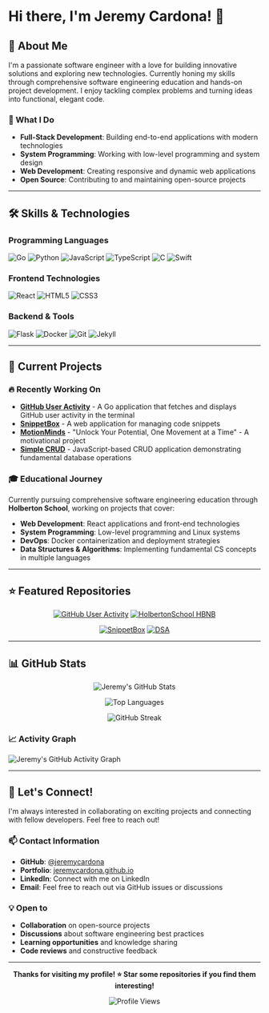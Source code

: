 # Hi there, I'm Jeremy Cardona! 👋

## 🚀 About Me

I'm a passionate software engineer with a love for building innovative solutions and exploring new technologies. Currently honing my skills through comprehensive software engineering education and hands-on project development. I enjoy tackling complex problems and turning ideas into functional, elegant code.

### 🎯 What I Do
- **Full-Stack Development**: Building end-to-end applications with modern technologies
- **System Programming**: Working with low-level programming and system design
- **Web Development**: Creating responsive and dynamic web applications
- **Open Source**: Contributing to and maintaining open-source projects

---

## 🛠️ Skills & Technologies

### Programming Languages
![Go](https://img.shields.io/badge/Go-00ADD8?style=for-the-badge&logo=go&logoColor=white)
![Python](https://img.shields.io/badge/Python-3776AB?style=for-the-badge&logo=python&logoColor=white)
![JavaScript](https://img.shields.io/badge/JavaScript-F7DF1E?style=for-the-badge&logo=javascript&logoColor=black)
![TypeScript](https://img.shields.io/badge/TypeScript-007ACC?style=for-the-badge&logo=typescript&logoColor=white)
![C](https://img.shields.io/badge/C-00599C?style=for-the-badge&logo=c&logoColor=white)
![Swift](https://img.shields.io/badge/Swift-FA7343?style=for-the-badge&logo=swift&logoColor=white)

### Frontend Technologies
![React](https://img.shields.io/badge/React-20232A?style=for-the-badge&logo=react&logoColor=61DAFB)
![HTML5](https://img.shields.io/badge/HTML5-E34F26?style=for-the-badge&logo=html5&logoColor=white)
![CSS3](https://img.shields.io/badge/CSS3-1572B6?style=for-the-badge&logo=css3&logoColor=white)

### Backend & Tools
![Flask](https://img.shields.io/badge/Flask-000000?style=for-the-badge&logo=flask&logoColor=white)
![Docker](https://img.shields.io/badge/Docker-2496ED?style=for-the-badge&logo=docker&logoColor=white)
![Git](https://img.shields.io/badge/Git-F05032?style=for-the-badge&logo=git&logoColor=white)
![Jekyll](https://img.shields.io/badge/Jekyll-CC0000?style=for-the-badge&logo=jekyll&logoColor=white)

---

## 🔭 Current Projects

### 🔥 Recently Working On
- **[GitHub User Activity](https://github.com/jeremycardona/github-user-activity)** - A Go application that fetches and displays GitHub user activity in the terminal
- **[SnippetBox](https://github.com/jeremycardona/snippetbox)** - A web application for managing code snippets
- **[MotionMinds](https://github.com/jeremycardona/motionminds)** - "Unlock Your Potential, One Movement at a Time" - A motivational project
- **[Simple CRUD](https://github.com/jeremycardona/simple-crud)** - JavaScript-based CRUD application demonstrating fundamental database operations

### 🎓 Educational Journey
Currently pursuing comprehensive software engineering education through **Holberton School**, working on projects that cover:
- **Web Development**: React applications and front-end technologies
- **System Programming**: Low-level programming and Linux systems
- **DevOps**: Docker containerization and deployment strategies
- **Data Structures & Algorithms**: Implementing fundamental CS concepts in multiple languages

---

## ⭐ Featured Repositories

<div align="center">

[![GitHub User Activity](https://github-readme-stats.vercel.app/api/pin/?username=jeremycardona&repo=github-user-activity&theme=radical)](https://github.com/jeremycardona/github-user-activity)
[![HolbertonSchool HBNB](https://github-readme-stats.vercel.app/api/pin/?username=jeremycardona&repo=holbertonschool-hbnb&theme=radical)](https://github.com/jeremycardona/holbertonschool-hbnb)

[![SnippetBox](https://github-readme-stats.vercel.app/api/pin/?username=jeremycardona&repo=snippetbox&theme=radical)](https://github.com/jeremycardona/snippetbox)
[![DSA](https://github-readme-stats.vercel.app/api/pin/?username=jeremycardona&repo=DSA&theme=radical)](https://github.com/jeremycardona/DSA)

</div>

---

## 📊 GitHub Stats

<div align="center">

![Jeremy's GitHub Stats](https://github-readme-stats.vercel.app/api?username=jeremycardona&show_icons=true&theme=radical&count_private=true)

![Top Languages](https://github-readme-stats.vercel.app/api/top-langs/?username=jeremycardona&layout=compact&theme=radical&langs_count=8)

![GitHub Streak](https://github-readme-streak-stats.herokuapp.com/?user=jeremycardona&theme=radical)

</div>

### 📈 Activity Graph
![Jeremy's GitHub Activity Graph](https://github-readme-activity-graph.vercel.app/graph?username=jeremycardona&theme=redical)

---

## 🤝 Let's Connect!

I'm always interested in collaborating on exciting projects and connecting with fellow developers. Feel free to reach out!

### 📫 Contact Information
- **GitHub**: [@jeremycardona](https://github.com/jeremycardona)
- **Portfolio**: [jeremycardona.github.io](https://jeremycardona.github.io)
- **LinkedIn**: Connect with me on LinkedIn
- **Email**: Feel free to reach out via GitHub issues or discussions

### 💡 Open to
- **Collaboration** on open-source projects
- **Discussions** about software engineering best practices
- **Learning opportunities** and knowledge sharing
- **Code reviews** and constructive feedback

---

<div align="center">

**Thanks for visiting my profile! ⭐ Star some repositories if you find them interesting!**

![Profile Views](https://komarev.com/ghpvc/?username=jeremycardona&color=blueviolet&style=flat-square&label=Profile+Views)

</div>
